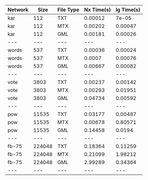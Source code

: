 | Network | Size | File Type | Nx Time(s) | Ig Time(s) |
| --- | --- | --- | --- | --- |
| kar | 112 | TXT | 0.00012 | 7e-05 |
| kar | 112 | MTX | 0.00202 | 0.00047 |
| kar | 112 | GML | 0.00181 | 0.00026 |
| --- | --- | --- | --- | --- |
| words | 537 | TXT | 0.00036 | 0.00024 |
| words | 537 | MTX | 0.0007 | 0.00076 |
| words | 537 | GML | 0.00667 | 0.00082 |
| --- | --- | --- | --- | --- |
| vote | 3803 | TXT | 0.00237 | 0.00142 |
| vote | 3803 | MTX | 0.00293 | 0.01951 |
| vote | 3803 | GML | 0.04734 | 0.00592 |
| --- | --- | --- | --- | --- |
| pow | 11535 | TXT | 0.03177 | 0.00487 |
| pow | 11535 | MTX | 0.00678 | 0.80571 |
| pow | 11535 | GML | 0.14458 | 0.0194 |
| --- | --- | --- | --- | --- |
| fb-75 | 224048 | TXT | 0.18364 | 0.11259 |
| fb-75 | 224048 | MTX | 0.21099 | 1.98212 |
| fb-75 | 224048 | GML | 2.99289 | 0.34364 |
| --- | --- | --- | --- | --- |